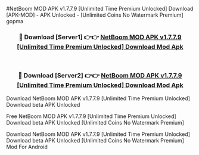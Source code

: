 #NetBoom MOD APK v1.7.7.9 [Unlimited Time Premium Unlocked] Download [APK-MOD] - APK Unlocked - [Unlimited Coins No Watermark Premium] gopma



<div align="center">

<h3>🔴 Download [Server1] 👉👉 <a href="https://momento.my/?title=NetBoom_MOD_APK_v1.7.7.9_[Unlimited_Time_Premium_Unlocked]_Download">NetBoom MOD APK v1.7.7.9 [Unlimited Time Premium Unlocked] Download Mod Apk</a></h3><br>

<h3>🔴 Download [Server2] 👉👉 <a href="https://momento.my/?title=NetBoom_MOD_APK_v1.7.7.9_[Unlimited_Time_Premium_Unlocked]_Download">NetBoom MOD APK v1.7.7.9 [Unlimited Time Premium Unlocked] Download Mod Apk</a></h3>
</div>



Download NetBoom MOD APK v1.7.7.9 [Unlimited Time Premium Unlocked] Download beta APK Unlocked

Free NetBoom MOD APK v1.7.7.9 [Unlimited Time Premium Unlocked] Download beta APK Unlocked [Unlimited Coins No Watermark Premium]

Download NetBoom MOD APK v1.7.7.9 [Unlimited Time Premium Unlocked] Download beta APK Unlocked [Unlimited Coins No Watermark Premium] Mod For Android
